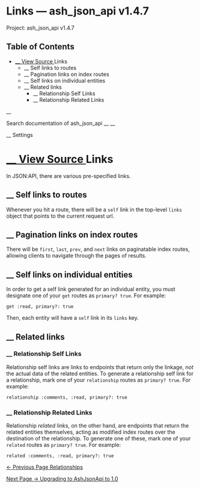 # Links — ash_json_api v1.4.7

Project: ash_json_api v1.4.7

## Table of Contents

- [ __ View Source ](external_link) Links
  - __ Self links to routes
  - __ Pagination links on index routes
  - __ Self links on individual entities
  - __ Related links
    - __ Relationship Self Links
    - __ Relationship Related Links

__

Search documentation of ash_json_api __ __

__ Settings

#  [ __ View Source ](external_link) Links

In JSON:API, there are various pre-specified links.

##  __ Self links to routes

Whenever you hit a route, there will be a `self` link in the top-level `links` object that points to the current request url.

##  __ Pagination links on index routes

There will be `first`, `last`, `prev`, and `next` links on paginatable index routes, allowing clients to navigate through the pages of results.

##  __ Self links on individual entities

In order to get a self link generated for an individual entity, you must designate one of your `get` routes as `primary? true`. For example:
    
    
    get :read, primary?: true

Then, each entity will have a `self` link in its `links` key.

##  __ Related links

###  __ Relationship Self Links

Relationship self links are links to endpoints that return only the linkage, _not_ the actual data of the related entities. To generate a relationship self link for a relationship, mark one of your `relationship` routes as `primary? true`. For example:
    
    
    relationship :comments, :read, primary?: true

###  __ Relationship Related Links

Relationship _related_ links, on the other hand, are endpoints that return the related entities themselves, acting as modified index routes over the destination of the relationship. To generate one of these, mark one of your `related` routes as `primary? true`. For example:
    
    
    related :comments, :read, primary?: true

[ ← Previous Page  Relationships  ](external_link)

[ Next Page →  Upgrading to AshJsonApi to 1.0  ](external_link)
